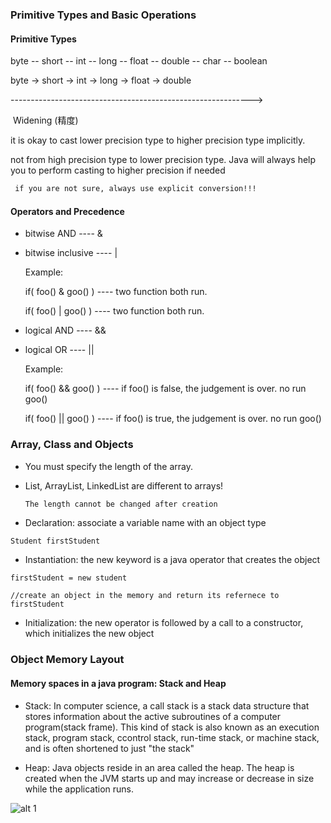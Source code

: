 ### Primitive Types and Basic Operations

#### Primitive Types

byte -- short -- int -- long -- float -- double -- char -- boolean

byte -> short -> int -> long -> float -> double

------------------------------------------------------------>

​									Widening (精度)

it is okay to cast lower precision type to higher precision type implicitly. 

not from high precision type to lower precision type. Java will always help you to perform casting to higher precision if needed

```diff
 if you are not sure, always use explicit conversion!!!
```



#### Operators and Precedence

+ bitwise AND ---- & 

+ bitwise inclusive ---- |	     		

  Example: 

  if( foo() & goo() ) ---- two function both run.

  if( foo() | goo() ) ---- two function both run.



+ logical AND ---- &&

+ logical OR ---- ||

  Example:

  if( foo() && goo() ) ---- if foo() is false, the judgement is over. no run goo()

  if( foo() || goo() ) ---- if foo() is true, the judgement is over. no run goo()



### Array, Class and Objects

+ You must specify the length of the array.

+ List, ArrayList, LinkedList are different to arrays!

  ```  
  The length cannot be changed after creation
  ```



+ Declaration: associate a variable name with an object type

```java
Student firstStudent
```



+ Instantiation: the new keyword is a java operator that creates the object

```\java
firstStudent = new student

//create an object in the memory and return its refernece to firstStudent
```



+ Initialization: the new operator is followed by a call to a constructor, which initializes the new object



### Object Memory Layout

#### Memory spaces in a java program: Stack and Heap

+ Stack: In computer science, a call stack is a stack data structure that stores information about the active subroutines of a computer program(stack frame). This kind of stack is also known as an execution stack, program stack, ccontrol stack, run-time stack, or machine stack, and is often shortened to just "the stack" 



+ Heap: Java objects reside in an area called the heap. The heap is created when the JVM starts up and may increase or decrease in size while the application runs.



![alt 1]()